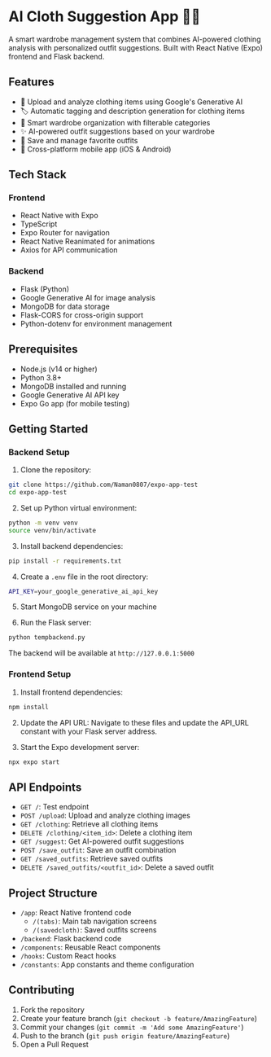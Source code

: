 # AI Cloth Suggestion App 👚👖

A smart wardrobe management system that combines AI-powered clothing analysis with personalized outfit suggestions. Built with React Native (Expo) frontend and Flask backend.

## Features

- 📸 Upload and analyze clothing items using Google's Generative AI
- 🏷️ Automatic tagging and description generation for clothing items
- 👕 Smart wardrobe organization with filterable categories
- ✨ AI-powered outfit suggestions based on your wardrobe
- 💾 Save and manage favorite outfits
- 📱 Cross-platform mobile app (iOS & Android)

## Tech Stack

### Frontend

- React Native with Expo
- TypeScript
- Expo Router for navigation
- React Native Reanimated for animations
- Axios for API communication

### Backend

- Flask (Python)
- Google Generative AI for image analysis
- MongoDB for data storage
- Flask-CORS for cross-origin support
- Python-dotenv for environment management

## Prerequisites

- Node.js (v14 or higher)
- Python 3.8+
- MongoDB installed and running
- Google Generative AI API key
- Expo Go app (for mobile testing)

## Getting Started

### Backend Setup

1. Clone the repository:

```bash
git clone https://github.com/Naman0807/expo-app-test
cd expo-app-test
```

2. Set up Python virtual environment:

```bash
python -m venv venv
source venv/bin/activate
```

3. Install backend dependencies:

```bash
pip install -r requirements.txt
```

4. Create a `.env` file in the root directory:

```bash
API_KEY=your_google_generative_ai_api_key
```

5. Start MongoDB service on your machine

6. Run the Flask server:

```bash
python tempbackend.py
```

The backend will be available at `http://127.0.0.1:5000`

### Frontend Setup

1. Install frontend dependencies:

```bash
npm install
```

2. Update the API URL:
   Navigate to these files and update the API_URL constant with your Flask server address.

3. Start the Expo development server:

```bash
npx expo start
```

## API Endpoints

- `GET /`: Test endpoint
- `POST /upload`: Upload and analyze clothing images
- `GET /clothing`: Retrieve all clothing items
- `DELETE /clothing/<item_id>`: Delete a clothing item
- `GET /suggest`: Get AI-powered outfit suggestions
- `POST /save_outfit`: Save an outfit combination
- `GET /saved_outfits`: Retrieve saved outfits
- `DELETE /saved_outfits/<outfit_id>`: Delete a saved outfit

## Project Structure

- `/app`: React Native frontend code
  - `/(tabs)`: Main tab navigation screens
  - `/(savedcloth)`: Saved outfits screens
- `/backend`: Flask backend code
- `/components`: Reusable React components
- `/hooks`: Custom React hooks
- `/constants`: App constants and theme configuration

## Contributing

1. Fork the repository
2. Create your feature branch (`git checkout -b feature/AmazingFeature`)
3. Commit your changes (`git commit -m 'Add some AmazingFeature'`)
4. Push to the branch (`git push origin feature/AmazingFeature`)
5. Open a Pull Request

